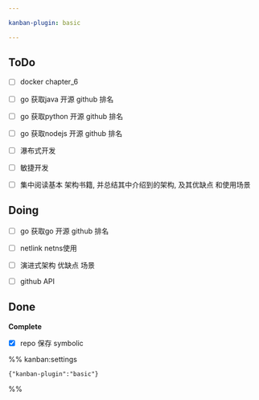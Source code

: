 ```yaml
---

kanban-plugin: basic

---
```


## ToDo

- [ ] docker chapter_6
- [ ] go 获取java 开源 github 排名
- [ ] go 获取python 开源 github 排名
- [ ] go 获取nodejs 开源 github 排名
- [ ] 瀑布式开发
- [ ] 敏捷开发
- [ ] 集中阅读基本 架构书籍, 并总结其中介绍到的架构, 及其优缺点 和使用场景


## Doing

- [ ] go 获取go 开源 github 排名
- [ ] netlink  netns使用
- [ ] 演进式架构  优缺点  场景
- [ ] github API


## Done

**Complete**
- [x] repo 保存 symbolic




%% kanban:settings
```
{"kanban-plugin":"basic"}
```
%%